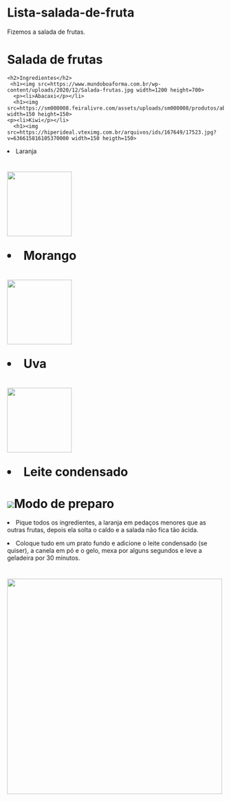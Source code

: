 # Lista-salada-de-fruta
Fizemos a salada de frutas.
 <!DOCTYPE html>
<html lang="PT-BR">
  <head>
    <meta charset="UTF-8"
          
<body>
    <h1><style="text-aling:center">Salada de frutas</h1> 
      
    <h2>Ingredientes</h2>
     <h1><img src=https://www.mundoboaforma.com.br/wp-content/uploads/2020/12/Salada-frutas.jpg width=1200 height=700>
      <p><li>Abacaxi</p></li>
      <h1><img src=https://sm000008.feiralivre.com/assets/uploads/sm000008/produtos/abacaxi.jpg width=150 height=150>
    <p><li>Kiwi</p></li>
      <h1><img src=https://hiperideal.vteximg.com.br/arquivos/ids/167649/17523.jpg?v=636615816105370000 width=150 heigth=150>
  <p><li>Laranja</p></li>
      <h1><img src=https://cdn.shoppub.io/cdn-cgi/image/w=1000,h=1000,q=80,f=auto/cenourao/media/uploads/produtos/foto/4068cc2bd360file.png width=150 heigth=150>
  <p><li>Morango</p></li>
      <h1><img src=https://www.infoescola.com/wp-content/uploads/2009/09/morangos1.jpg width=150 heigth=150>
  <p><li>Uva</p></li>
      <h1><img src= https://i0.wp.com/escolasdobem.com.br/wp-content/uploads/2017/06/green-and-red-grape-isolated-on-white_1232-1957.jpg?fit=626%2C417&ssl=1 width=150 heigth=150>
      <p><li>Leite condensado</p></li>
      <h1><img src=https://trimais.vteximg.com.br/arquivos/ids/1010396-1000-1000/foto_original.jpg?v=637395854528500000  
      <h3>Modo de preparo</h3>
      <p><li>Pique todos os ingredientes, a laranja em pedaços menores que as outras frutas, depois ela solta o caldo e a salada não fica tão ácida.</p></li>
<p><li>Coloque tudo em um prato fundo e adicione o leite condensado (se quiser), a canela em pó e o gelo, mexa por alguns segundos e leve a geladeira por 30 minutos.</p></li>
       <h1><img src=https://i0.wp.com/paraisodacozinha.com.br/wp-content/uploads/salada-de-frutas-receita.jpg?fit=600%2C330&ssl=1 width=500
      
